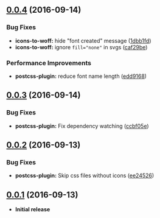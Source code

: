 <a name="0.0.4"></a>
## [0.0.4](https://github.com/jantimon/iconfont-webpack-plugin/compare/v0.0.3...v0.0.4) (2016-09-14)


### Bug Fixes

* **icons-to-woff:** hide "font created" message ([1dbb1fd](https://github.com/jantimon/iconfont-webpack-plugin/commit/1dbb1fd))
* **icons-to-woff:** ignore `fill="none"` in svgs ([caf29be](https://github.com/jantimon/iconfont-webpack-plugin/commit/caf29be))


### Performance Improvements

* **postcss-plugin:** reduce font name length ([edd9168](https://github.com/jantimon/iconfont-webpack-plugin/commit/edd9168))



<a name="0.0.3"></a>
## [0.0.3](https://github.com/jantimon/iconfont-webpack-plugin/compare/v0.0.2...v0.0.3) (2016-09-14)


### Bug Fixes

* **postcss-plugin:** Fix dependency watching ([ccbf05e](https://github.com/jantimon/iconfont-webpack-plugin/commit/ccbf05e))


<a name="0.0.2"></a>
## [0.0.2](https://github.com/jantimon/iconfont-webpack-plugin/compare/v0.0.1...v0.0.2) (2016-09-13)


### Bug Fixes

* **postcss-plugin:** Skip css files without icons ([ee24526](https://github.com/jantimon/iconfont-webpack-plugin/commit/ee24526))


<a name="0.0.1"></a>
## [0.0.1](https://github.com/jantimon/iconfont-webpack-plugin/releases/tag/v0.0.1) (2016-09-13)


* **Initial release**